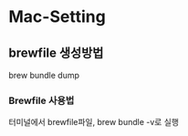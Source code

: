 # Mac-Setting

## brewfile 생성방법

brew bundle dump

### Brewfile 사용법

터미널에서 brewfile파일, brew bundle -v로 실행
